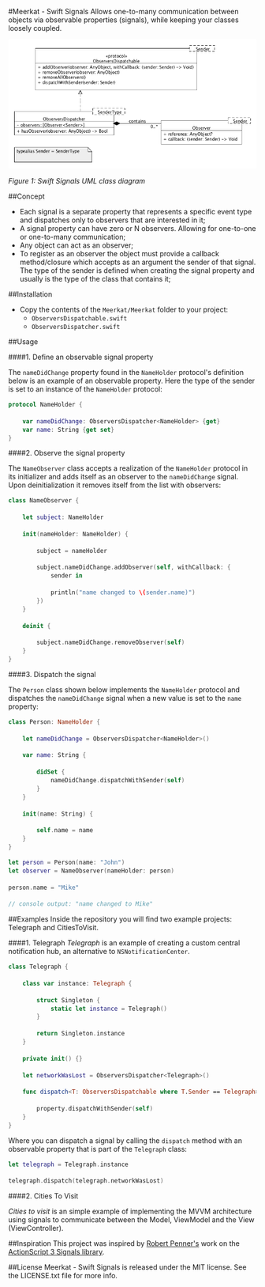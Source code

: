 #Meerkat - Swift Signals
Allows one-to-many communication between objects via observable properties (signals), while keeping your classes loosely coupled.

![Swift Signals UML class diagram](https://raw.githubusercontent.com/yankodimitrov/Meerkat-Swift-Signals/master/meerkat-uml-class-diagram.png "Figure 1. Swift Signals UML class diagram")

*Figure 1: Swift Signals UML class diagram*

##Concept
- Each signal is a separate property that represents a specific event type and dispatches only to observers that are interested in it;
- A signal property can have zero or N observers. Allowing for one-to-one or one-to-many communication;
- Any object can act as an observer;
- To register as an observer the object must provide a callback method/closure which accepts as an argument the sender of that signal. The type of the sender is defined when creating the signal property and usually is the type of the class that contains it;

##Installation
- Copy the contents of the <code>Meerkat/Meerkat</code> folder to your project:
    - <code>ObserversDispatchable.swift</code>
    - <code>ObserversDispatcher.swift</code>

##Usage

####1. Define an observable signal property

The <code>nameDidChange</code> property found in the <code>NameHolder</code> protocol's definition below is an example of an observable property. Here the type of the sender is set to an instance of the <code>NameHolder</code> protocol:

```swift
protocol NameHolder {
    
    var nameDidChange: ObserversDispatcher<NameHolder> {get}
    var name: String {get set}
}
```
####2. Observe the signal property

The <code>NameObserver</code> class accepts a realization of the <code>NameHolder</code> protocol in its initializer and adds itself as an observer to the <code>nameDidChange</code> signal. Upon deinitialization it removes itself from the list with observers:

```swift
class NameObserver {

    let subject: NameHolder
    
    init(nameHolder: NameHolder) {
        
        subject = nameHolder
        
        subject.nameDidChange.addObserver(self, withCallback: {
            sender in
            
            println("name changed to \(sender.name)")
        })
    }
    
    deinit {
        
        subject.nameDidChange.removeObserver(self)
    }
}
```

####3. Dispatch the signal

The <code>Person</code> class shown below implements the <code>NameHolder</code> protocol and dispatches the <code>nameDidChange</code> signal when a new value is set to the <code>name</code> property:

```swift
class Person: NameHolder {
    
    let nameDidChange = ObserversDispatcher<NameHolder>()
    
    var name: String {
        
        didSet {
            nameDidChange.dispatchWithSender(self)
        }
    }
    
    init(name: String) {
        
        self.name = name
    }
}
```

```swift
let person = Person(name: "John")
let observer = NameObserver(nameHolder: person)
        
person.name = "Mike"

// console output: "name changed to Mike"

```

##Examples
Inside the repository you will find two example projects: Telegraph and CitiesToVisit.

####1. Telegraph
*Telegraph* is an example of creating a custom central notification hub, an alternative to <code>NSNotificationCenter</code>. 

```swift
class Telegraph {
    
    class var instance: Telegraph {
        
        struct Singleton {
            static let instance = Telegraph()
        }
        
        return Singleton.instance
    }
    
    private init() {}
    
    let networkWasLost = ObserversDispatcher<Telegraph>()
    
    func dispatch<T: ObserversDispatchable where T.Sender == Telegraph>(property: T) {
        
        property.dispatchWithSender(self)
    }
}
```

Where you can dispatch a signal by calling the <code>dispatch</code> method with an observable property that is part of the <code>Telegraph</code> class:

```swift
let telegraph = Telegraph.instance
    
telegraph.dispatch(telegraph.networkWasLost)
```

####2. Cities To Visit

*Cities to visit* is an simple example of implementing the MVVM architecture using signals to communicate between the Model, ViewModel and the View (ViewController).

##Inspiration
This project was inspired by [Robert Penner's](https://github.com/robertpenner) work on the [ActionScript 3 Signals library](https://github.com/robertpenner/as3-signals).

##License
Meerkat - Swift Signals is released under the MIT license. See the LICENSE.txt file for more info.